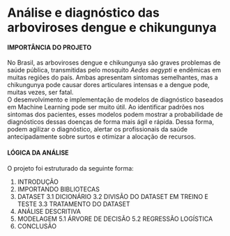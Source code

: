 # Análise e diagnóstico das arboviroses dengue e chikungunya

#### IMPORTÂNCIA DO PROJETO
No Brasil, as arboviroses dengue e chikungunya são graves problemas de saúde pública, transmitidas pelo mosquito *Aedes aegypti* e endêmicas em muitas regiões do país. Ambas apresentam sintomas semelhantes, mas a chikungunya pode causar dores articulares intensas e a dengue pode, muitas vezes, ser fatal. <br>
O desenvolvimento e implementação de modelos de diagnóstico baseados em Machine Learning pode ser muito útil. Ao identificar padrões nos sintomas dos pacientes, esses modelos podem mostrar a probabilidade de diagnósticos dessas doenças de forma mais ágil e rápida. Dessa forma, podem agilizar o diagnóstico, alertar os profissionais da saúde antecipadamente sobre surtos e otimizar a alocação de recursos. 

#### LÓGICA DA ANÁLISE
O projeto foi estruturado da seguinte forma:

1. INTRODUÇÃO
2. IMPORTANDO BIBLIOTECAS
3. DATASET
  3.1 DICIONÁRIO
  3.2 DIVISÃO DO DATASET EM TREINO E TESTE
  3.3 TRATAMENTO DO DATASET
4. ANÁLISE DESCRITIVA
5. MODELAGEM
  5.1 ÁRVORE DE DECISÃO
  5.2 REGRESSÃO LOGÍSTICA
6. CONCLUSÃO

